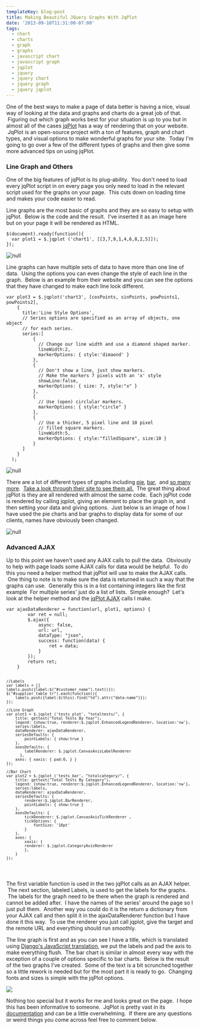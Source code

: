 ```yaml
---
templateKey: blog-post
title: Making Beautiful JQuery Graphs With JqPlot
date: '2013-09-10T11:31:00-07:00'
tags:
  - chart
  - charts
  - graph
  - graphs
  - javascript chart
  - javascript graph
  - jqplot
  - jquery
  - jquery chart
  - jquery graph
  - jquery jqplot
---
```

One of the best ways to make a page of data better is having a nice, visual way of looking at the data and graphs and charts do a great job of that.  Figuring out which graph works best for your situation is up to you but in almost all of the cases <a title="jqPlot" href="http://www.jqplot.com/" target="_blank">jqPlot</a> has a way of rendering that on your website.  JqPlot is an open-source project with a ton of features, graph and chart types, and visual options to make wonderful graphs for your site.  Today I'm going to go over a few of the different types of graphs and then give some more advanced tips on using jqPlot.

<h3>Line Graph and Others</h3>
One of the big features of jqPlot is its plug-ability.  You don't need to load every jqPlot script in on every page you only need to load in the relevant script used for the graphs on your page.  This cuts down on loading time and makes your code easier to read.

Line graphs are the most basic of graphs and they are so easy to setup with jqPlot.  Below is the code and the result.  I've inserted it as an image here but on your page it will be rendered as HTML.

<pre><code>$(document).ready(function(){
  var plot1 = $.jqplot ('chart1', [[3,7,9,1,4,6,8,2,5]]);
});</code></pre>

![null](/img/graph-300x184.png)

Line graphs can have multiple sets of data to have more than one line of data.  Using the options you can even change the style of each line in the graph.  Below is an example from their website and you can see the options that they have changed to make each line look different.

<pre><code>var plot3 = $.jqplot('chart3', [cosPoints, sinPoints, powPoints1, powPoints2], 
    { 
      title:'Line Style Options', 
      // Series options are specified as an array of objects, one object
      // for each series.
      series:[ 
          {
            // Change our line width and use a diamond shaped marker.
            lineWidth:2, 
            markerOptions: { style:'dimaond' }
          }, 
          {
            // Don't show a line, just show markers.
            // Make the markers 7 pixels with an 'x' style
            showLine:false, 
            markerOptions: { size: 7, style:"x" }
          },
          { 
            // Use (open) circlular markers.
            markerOptions: { style:"circle" }
          }, 
          {
            // Use a thicker, 5 pixel line and 10 pixel
            // filled square markers.
            lineWidth:5, 
            markerOptions: { style:"filledSquare", size:10 }
          }
      ]
    }
  );</code></pre>

![null](/img/lines-300x178.png)

<div></div>
<div>There are a lot of different types of graphs including <a title="Pie Charts" href="http://www.jqplot.com/tests/pie-donut-charts.php" target="_blank">pie</a>, <a title="Bar Charts" href="http://www.jqplot.com/tests/bar-charts.php" target="_blank">bar</a>,  and <a title="Others" href="http://www.jqplot.com/tests/candlestick-charts.php" target="_blank">so many more</a>.  <a title="JqPlot Examples" href="http://www.jqplot.com/tests/" target="_blank">Take a look through their site to see them all.</a>  The great thing about jqPlot is they are all rendered with almost the same code.  Each jqPlot code is rendered by calling jqplot, giving an element to place the graph in, and then setting your data and giving options.  Just below is an image of how I have used the pie charts and bar graphs to display data for some of our clients, names have obviously been changed.</div>
<div></div>

![null](/img/supplier-overview-300x170.png)

<div></div>
<h3>Advanced AJAX</h3>
<div>Up to this point we haven't used any AJAX calls to pull the data.  Obviously to help with page loads some AJAX calls for data would be helpful.  To do this you need a helper method that jqPlot will use to make the AJAX calls.  One thing to note is to make sure the data is returned in such a way that the graphs can use.  Generally this is in a list containing integers like the first example  For multiple series' just do a list of lists.  Simple enough?  Let's look at the helper method and the <a title="jqPlot Ajax" href="http://www.jqplot.com/tests/data-renderers.php" target="_blank">jqPlot AJAX</a> calls I make.</div>
<div>
<pre><code>var ajaxDataRenderer = function(url, plot1, options) {
        var ret = null;
        $.ajax({
            async: false,
            url: url,
            dataType: "json",
            success: function(data) {
                ret = data;
            }
        });
        return ret;
    }

```
//Labels
var labels = []
labels.push({label:$("#customer_name").text()});
$("#supplier_table tr").each(function(){
    labels.push({label:$(this).find("td").attr("data-name")});
});

//Line Graph
var plot1 = $.jqplot ('tests_plot', "totaltests/", {
    title: gettext("Total Tests By Year"),
    legend: {show:true, renderer:$.jqplot.EnhancedLegendRenderer, location:'nw'},
    series:labels,
    dataRenderer: ajaxDataRenderer,
    seriesDefaults: {
        pointLabels: { show:true } 
    },
    axesDefaults: {
        labelRenderer: $.jqplot.CanvasAxisLabelRenderer
      },
    axes: { xaxis: { pad:0, } }
});

//Bar Chart
var plot2 = $.jqplot ('tests_bar', "totalcategory/", {
    title: gettext("Total Tests By Category"),
    legend: {show:true, renderer:$.jqplot.EnhancedLegendRenderer, location:'nw'},
    series:labels,
    dataRenderer: ajaxDataRenderer,
    seriesDefaults: {
        renderer:$.jqplot.BarRenderer,
        pointLabels: { show:true } 
    },
    axesDefaults: {
        tickRenderer: $.jqplot.CanvasAxisTickRenderer ,
        tickOptions: {
            fontSize: '10pt'
        }
    },
    axes: {
        xaxis: {
        renderer: $.jqplot.CategoryAxisRenderer
        },
    }
});
```

</code></pre>

The first variable function is used in the two jqPlot calls as an AJAX helper.  The next section, labeled Labels, is used to get the labels for the graphs.  The labels for the graph need to be there when the graph is rendered and cannot be added after.  I have the names of the series' around the page so I just pull them.  Another way you could do it is the return a dictionary from your AJAX call and then split it in the ajaxDataRenderer function but I have done it this way.  To use the renderer you just call jqplot, give the target and the remote URL and everything should run smoothly.

The line graph is first and as you can see I have a title, which is translated using <a title="Django Translation – Going Live!" href="http://ericsaupe.com/django-translation-going-live/" target="_blank">Django's JavaScript translation</a>, we put the labels and pad the axis to make everything flush.  The bar chart is similar in almost every way with the exception of a couple of options specific to bar charts.  Below is the result of the two graphs I've created.  Some of the text is a bit scrunched together so a little rework is needed but for the most part it is ready to go.  Changing fonts and sizes is simple with the jqPlot options.

![](/img/example-300x101.png)

Nothing too special but it works for me and looks great on the page.  I hope this has been informative to someone.  JqPlot is pretty vast in its <a title="jqPlot Docs" href="http://www.jqplot.com/docs/files/usage-txt.html" target="_blank">documentation</a> and can be a little overwhelming.  If there are any questions or weird things you come across feel free to comment below.

</div>
